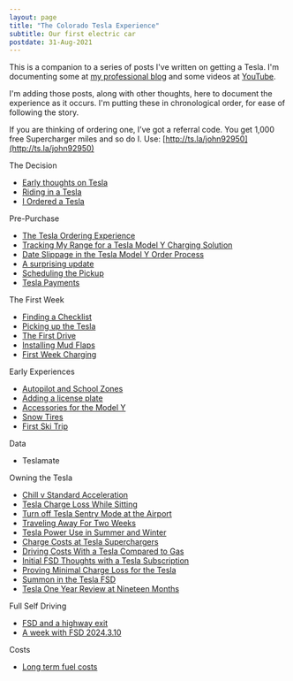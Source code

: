 ```yaml
---
layout: page
title: "The Colorado Tesla Experience"
subtitle: Our first electric car
postdate: 31-Aug-2021
---
```


This is a companion to a series of posts I've written on getting a Tesla. I'm documenting some at [my professional blog](https://voiceofthedba.com/tag/tesla/) and some videos at [YouTube](https://www.youtube.com/channel/UC4sRpzz05MCXqxUInjwQ_ew).

I'm adding those posts, along with other thoughts, here to document the experience as it occurs. I'm putting these in chronological order, for ease of following the story.

If you are thinking of ordering one, I’ve got a referral code. You get 1,000 free Supercharger miles and so do I. Use: [http://ts.la/john92950](http://ts.la/john92950)

The Decision
- [Early thoughts on Tesla](/projects/tesla/teslathoughts/)
- [Riding in a Tesla](/projects/tesla/firstride/)
- [I Ordered a Tesla](/projects/tesla/ordertesla/)

Pre-Purchase
- [The Tesla Ordering Experience](/projects/tesla/teslaorderexperience/)
- [Tracking My Range for a Tesla Model Y Charging Solution](/projects/tesla/trackrange/)
- [Date Slippage in the Tesla Model Y Order Process](/projects/tesla/dateslip/)
- [A surprising update](/projects/tesla/surpriseupdate/)
- [Scheduling the Pickup](/projects/tesla/schedule/)
- [Tesla Payments](/projects/tesla/payment/)

The First Week
- [Finding a Checklist](/projects/tesla/checklist/)
- [Picking up the Tesla](/projects/tesla/pickup/)
- [The First Drive](/projects/tesla/dayone/)
- [Installing Mud Flaps](/projects/tesla/mudflaps/)
- [First Week Charging](/projects/tesla/chargeone/)

Early Experiences
- [Autopilot and School Zones](/projects/tesla/schoolzone/)
- [Adding a license plate](/projects/tesla/license/)
- [Accessories for the Model Y](/projects/tesla/accessory/)
- [Snow Tires](/projects/tesla/snowtires/)
- [First Ski Trip](/projects/tesla/firstski/)

Data
- Teslamate

Owning the Tesla
- [Chill v Standard Acceleration](/projects/tesla/chill/)
- [Tesla Charge Loss While Sitting](/projects/tesla/chargeloss/)
- [Turn off Tesla Sentry Mode at the Airport](/projects/tesla/sentrymode/)
- [Traveling Away For Two Weeks](/projects/tesla/twoweeks/)
- [Tesla Power Use in Summer and Winter](/projects/tesla/summerwinter)
- [Charge Costs at Tesla Superchargers](/projects/tesla/chargecosts)
- [Driving Costs With a Tesla Compared to Gas](/projects/tesla/drivingcosts)
- [Initial FSD Thoughts with a Tesla Subscription](/projects/tesla/initialfsd)
- [Proving Minimal Charge Loss for the Tesla](/projects/tesla/prove)
- [Summon in the Tesla FSD](/projects/tesla/summontest)
- [Tesla One Year Review at Nineteen Months](/projects/tesla/18moreview)

Full Self Driving
- [FSD and a highway exit](/projects/tesla/highwayexit)
- [A week with FSD 2024.3.10](/projects/tesla/firstweekfsd)


Costs
- [Long term fuel costs](/projects/tesla/longtermcosts.md)